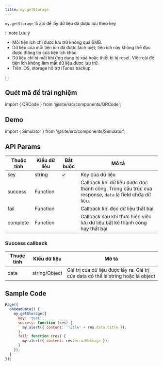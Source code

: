 ```yaml
---
title: my.getStorage
---
```


`my.getStorage` là api để lấy dữ liệu đã được lưu theo key

:::note Lưu ý

- Mỗi tiện ích chỉ được lưu trữ không quá 6MB.
- Dữ liệu của mỗi tiện ích đã được tách biệt; tiện ích này không thể đọc được thông tin của tiện ích khác.
- Dữ liệu chỉ bị mất khi ứng dụng bị xoá hoặc thiết bị bị reset. Việc cài đè tiện ích không làm mất dữ liệu được lưu trữ.
- Trên iOS, storage hỗ trợ iTunes backup.

:::

## Quét mã để trải nghiệm

import { QRCode } from '@site/src/components/QRCode';

<QRCode page="pages/api/storage/index" />

## Demo

import { Simulator } from '@site/src/components/Simulator';

<Simulator page="pages/api/storage/index" />

## API Params

| Thuộc tính | Kiểu dữ liệu | Bắt buộc | Mô tả                                                                                                |
| ---------- | ------------ | -------- | ---------------------------------------------------------------------------------------------------- |
| key        | string       | ✓        | Key của dữ liệu                                                                                      |
| success    | Function     |          | Callback khi dữ liệu được đọc thành công. Trong cấu trúc của response, `data` là field chứa dữ liêu. |
| fail       | Function     |          | Callback khi đọc dữ liệu thất bại                                                                    |
| complete   | Function     |          | Callback sau khi thực hiện việc lưu dữ liệu bất kể thành công hay thất bại                           |

### Success callback

| Thuộc tính | Kiểu dữ liệu  | Mô tả                                                                             |
| ---------- | ------------- | --------------------------------------------------------------------------------- |
| data       | string/Object | Giá trị của dữ liệu được lấy ra. Giá trị của data có thể là string hoặc là object |

## Sample Code

```js title=index.js
Page({
  onReadData() {
    my.getStorage({
      key: 'test',
      success: function (res) {
        my.alert({ content: 'Title' + res.data.title });
      },
      fail: function (res) {
        my.alert({ content: res.errorMessage });
      }
    });
  }
});
```
